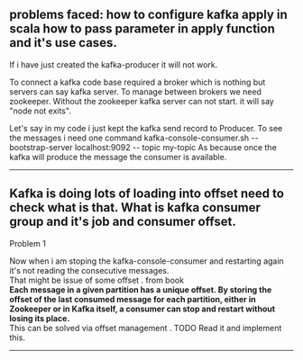 problems faced:
how to configure kafka
apply in scala 
how to pass parameter in apply function and it's use cases.
---
 If i have just created the kafka-producer it will not work.
 
 To connect a kafka code base required a broker which is nothing but servers can say kafka server.
 To manage between brokers we need zookeeper. Without the zookeeper kafka server can not start. it will say "node not exits".
 
 Let's say in my code i just kept the kafka send record to Producer. To see the messages i need one command 
 kafka-console-consumer.sh 
    --bootstrap-server localhost:9092 -- topic my-topic
As because once the kafka will produce the message the consumer is available.


---
Kafka is doing lots of loading into offset need to check what is that. 
What is kafka **consumer group** and it's job and **consumer offset**.
<br>
-----
Problem 1

Now when i am stoping the kafka-console-consumer and restarting again it's not reading the consecutive messages.
<br>That might be issue of some offset .
from book <br>
**Each message in a given partition has a unique offset. By storing the offset of the last consumed message for each partition, either in Zookeeper or in Kafka itself, a consumer can stop and restart without losing its place.** 
<br> This can be solved via offset management . TODO Read it and implement this.

-----



